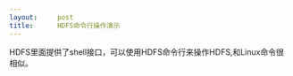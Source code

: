```yaml
---
layout:     post
title:      HDFS命令行操作演示
---
```

<div id="article_content" class="article_content clearfix csdn-tracking-statistics" data-pid="blog" data-mod="popu_307" data-dsm="post">
								            <link rel="stylesheet" href="https://csdnimg.cn/release/phoenix/template/css/ck_htmledit_views-f76675cdea.css">
						<div class="htmledit_views" id="content_views">
                
HDFS里面提供了shell接口，可以使用HDFS命令行来操作HDFS,和Linux命令很相似。
            </div>
                </div>